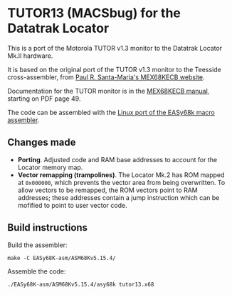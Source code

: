 # TUTOR13 (MACSbug) for the Datatrak Locator

This is a port of the Motorola TUTOR v1.3 monitor to the Datatrak Locator Mk.II hardware.

It is based on the original port of the TUTOR v1.3 monitor to the Teesside cross-assembler, from [Paul R. Santa-Maria's MEX68KECB website](http://www.easy68k.com/paulrsm/mecb/mecb.htm).

Documentation for the TUTOR monitor is in the [MEX68KECB manual](http://www.easy68k.com/paulrsm/mecb/MecbManual.pdf), starting on PDF page 49.

The code can be assembled with the [Linux port of the EASy68k macro assembler](https://github.com/rayarachelian/EASy68K-asm).


## Changes made

  - **Porting**. Adjusted code and RAM base addresses to account for the Locator memory map.
  - **Vector remapping (trampolines)**. The Locator Mk.2 has ROM mapped at `0x000000`, which prevents the vector area from being overwritten.
    To allow vectors to be remapped, the ROM vectors point to RAM addresses; these addresses contain a jump instruction which can be
    mofified to point to user vector code.


## Build instructions

Build the assembler:

```
make -C EASy68K-asm/ASM68Kv5.15.4/
```

Assemble the code:

```
./EASy68K-asm/ASM68Kv5.15.4/asy68k tutor13.x68
```


